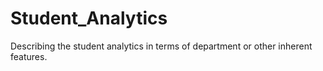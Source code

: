 # Student_Analytics
Describing the student analytics in terms of department or other inherent features.

